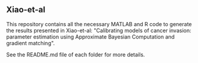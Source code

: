 ## Xiao-et-al

This repository contains all the necessary MATLAB and R code to generate the results presented in Xiao-et-al: "Calibrating models of cancer invasion: parameter estimation using Approximate Bayesian Computation and gradient matching".

See the README.md file of each folder for more details.
